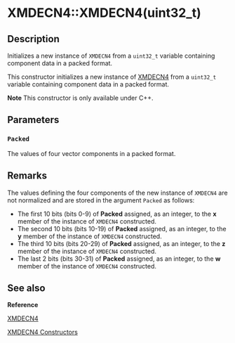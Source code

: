 # XMDECN4::XMDECN4(uint32_t)

## Description

Initializes a new instance of `XMDECN4` from a `uint32_t` variable containing
component data in a packed format.

This constructor initializes a new instance of [XMDECN4](https://learn.microsoft.com/windows/desktop/api/directxpackedvector/ns-directxpackedvector-xmdecn4)  from a
`uint32_t` variable containing component data in a packed format.

**Note** This constructor is only available under C++.

## Parameters

### `Packed`

The values of four vector components in a packed format.

## Remarks

The values defining the four components of the new instance of `XMDECN4` are
not normalized and are stored in the argument `Packed` as follows:

* The first 10 bits (bits 0-9) of **Packed** assigned, as an integer, to
  the **x** member of the instance of `XMDECN4` constructed.
* The second 10 bits (bits 10-19) of **Packed** assigned, as an integer, to
  the **y** member of the instance of `XMDECN4` constructed.
* The third 10 bits (bits 20-29) of **Packed** assigned, as an integer, to
  the **z** member of the instance of `XMDECN4` constructed.
* The last 2 bits (bits 30-31) of **Packed** assigned, as an integer, to
  the **w** member of the instance of `XMDECN4` constructed.

## See also

**Reference**

[XMDECN4](https://learn.microsoft.com/windows/desktop/api/directxpackedvector/ns-directxpackedvector-xmdecn4)

[XMDECN4 Constructors](https://learn.microsoft.com/windows/desktop/dxmath/xmdecn4-ctor)